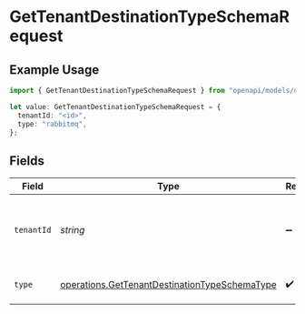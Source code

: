 # GetTenantDestinationTypeSchemaRequest

## Example Usage

```typescript
import { GetTenantDestinationTypeSchemaRequest } from "openapi/models/operations";

let value: GetTenantDestinationTypeSchemaRequest = {
  tenantId: "<id>",
  type: "rabbitmq",
};
```

## Fields

| Field                                                                                                          | Type                                                                                                           | Required                                                                                                       | Description                                                                                                    |
| -------------------------------------------------------------------------------------------------------------- | -------------------------------------------------------------------------------------------------------------- | -------------------------------------------------------------------------------------------------------------- | -------------------------------------------------------------------------------------------------------------- |
| `tenantId`                                                                                                     | *string*                                                                                                       | :heavy_minus_sign:                                                                                             | The ID of the tenant. Required when using AdminApiKey authentication.                                          |
| `type`                                                                                                         | [operations.GetTenantDestinationTypeSchemaType](../../models/operations/gettenantdestinationtypeschematype.md) | :heavy_check_mark:                                                                                             | The type of the destination.                                                                                   |